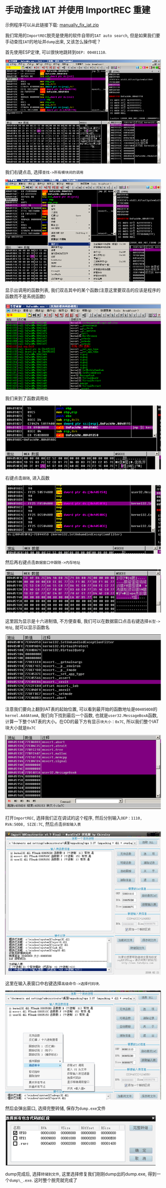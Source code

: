 # 手动查找 IAT 并使用 ImportREC 重建

示例程序可以从此链接下载: [manually_fix_iat.zip](https://github.com/ctf-wiki/ctf-challenges/blob/master/reverse/unpack/manually_fix_iat.zip)

我们常用的`ImportREC`脱壳是使用的软件自带的`IAT auto search`, 但是如果我们要手动查找`IAT`的地址并`dump`出来, 又该怎么操作呢？

首先使用ESP定律, 可以很快地跳转到`OEP: 00401110`.

![1.png](./figure/manually_fix_iat/upx-dll-unpack-1.png)

我们右键点击, 选择`查找->所有模块间的调用`

![2.png](./figure/manually_fix_iat/upx-dll-unpack-2.png)

显示出调用的函数列表, 我们双击其中的某个函数(注意这里要双击的应该是程序的函数而不是系统函数)

![3.png](./figure/manually_fix_iat/upx-dll-unpack-3.png)

我们来到了函数调用处

![4.png](./figure/manually_fix_iat/upx-dll-unpack-4.png)

右键点击`跟随`, 进入函数

![5.png](./figure/manually_fix_iat/upx-dll-unpack-5.png)

然后再右键点击`数据窗口中跟随->内存地址`

![6.png](./figure/manually_fix_iat/upx-dll-unpack-6.png)

这里因为显示是十六进制值, 不方便查看, 我们可以在数据窗口点击右键选择`长型->地址`, 就可以显示函数名

![7.png](./figure/manually_fix_iat/upx-dll-unpack-7.png)

注意我们要向上翻到IAT表的起始位置, 可以看到最开始的函数地址是`004050D8`的`kernel.AddAtomA`, 我们向下找到最后一个函数, 也就是`user32.MessageBoxA`函数, 计算一下整个IAT表的大小。在OD的最下方有显示`块大小：0x7C`, 所以我们整个IAT块大小就是`0x7C`

![8.png](./figure/manually_fix_iat/upx-dll-unpack-8.png)

打开`ImportREC`, 选择我们正在调试的这个程序, 然后分别输入`OEP：1110, RVA:50D8, SIZE:7C`, 然后点击`获取输入表`

![9.png](./figure/manually_fix_iat/upx-dll-unpack-9.png)

这里在输入表窗口中右键选择`高级命令->选择代码块`.

![10.png](./figure/manually_fix_iat/upx-dll-unpack-10.png)

然后会弹出窗口, 选择完整转储, 保存为`dump.exe`文件

![11.png](./figure/manually_fix_iat/upx-dll-unpack-11.png)

dump完成后, 选择`转储到文件`, 这里选择修复我们刚刚dump出的dump.exe, 得到一个`dump\_.exe`. 这时整个脱壳就完成了
